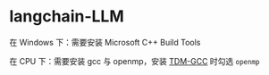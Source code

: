 # langchain-LLM
在 Windows 下：需要安装 Microsoft C++ Build Tools

在 CPU 下：需要安装 gcc 与 openmp，安装 [TDM-GCC](https://jmeubank.github.io/tdm-gcc/) 时勾选 `openmp`